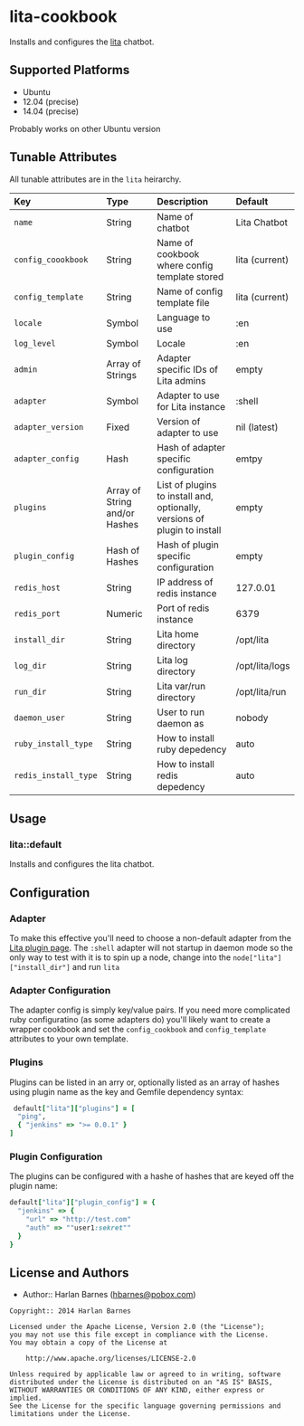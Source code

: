 # lita-cookbook

Installs and configures the [lita](https://www.lita.io/) chatbot.

## Supported Platforms

* Ubuntu
 * 12.04 (precise)
 * 14.04 (precise)

Probably works on other Ubuntu version

## Tunable Attributes

All tunable attributes are in the `lita` heirarchy.

Key | Type | Description | Default
:---|:---|:---|:---
`name` | String  | Name of chatbot | Lita Chatbot
`config_coookbook` | String  | Name of cookbook where config template stored | lita (current)
`config_template` | String  | Name of config template file | lita (current)
`locale` | Symbol  | Language to use | :en
`log_level` | Symbol  | Locale | :en
`admin` | Array of Strings  | Adapter specific IDs of Lita admins | empty
`adapter` | Symbol  | Adapter to use for Lita instance | :shell
`adapter_version` | Fixed  | Version of adapter to use | nil (latest)
`adapter_config` | Hash  | Hash of adapter specific configuration | emtpy
`plugins` | Array of String and/or Hashes  | List of plugins to install and, optionally, versions of plugin to install | empty
`plugin_config` | Hash of Hashes  | Hash of plugin specific configuration | empty
`redis_host` | String  | IP address of redis instance | 127.0.01
`redis_port` | Numeric  | Port of redis instance | 6379
`install_dir` | String  | Lita home directory | /opt/lita
`log_dir` | String  | Lita log directory | /opt/lita/logs
`run_dir` | String  | Lita var/run directory | /opt/lita/run
`daemon_user` | String  | User to run daemon as | nobody
`ruby_install_type` | String  | How to install ruby depedency | auto
`redis_install_type` | String  | How to install redis depedency | auto

## Usage

### lita::default

Installs and configures the lita chatbot.

## Configuration

### Adapter

To make this effective you'll need to choose a non-default adapter from the [Lita plugin page](https://www.lita.io/plugins). The ```:shell``` adapter will not startup in daemon mode so the only way to test with it is to spin up a node, change into the ```node["lita"]["install_dir"]``` and run ```lita```

### Adapter Configuration

The adapter config is simply key/value pairs. If you need more complicated ruby configuratino (as some adapters do) you'll likely want to create a wrapper cookbook and set the ```config_cookbook``` and ```config_template``` attributes to your own template.

### Plugins

Plugins can be listed in an arry or, optionally listed as an array of hashes using plugin name as the key and Gemfile dependency syntax:

```ruby
 default["lita"]["plugins"] = [
  "ping",
  { "jenkins" => ">= 0.0.1" }
]
```

### Plugin Configuration

The plugins can be configured with a hashe of hashes that are keyed off the plugin name:

```ruby
default["lita"]["plugin_config"] = {
  "jenkins" => {
    "url" => "http://test.com"
    "auth" => ""user1:sekret""
  }
}
```

## License and Authors

- Author:: Harlan Barnes (<hbarnes@pobox.com>)

```text
Copyright:: 2014 Harlan Barnes

Licensed under the Apache License, Version 2.0 (the "License");
you may not use this file except in compliance with the License.
You may obtain a copy of the License at

    http://www.apache.org/licenses/LICENSE-2.0

Unless required by applicable law or agreed to in writing, software
distributed under the License is distributed on an "AS IS" BASIS,
WITHOUT WARRANTIES OR CONDITIONS OF ANY KIND, either express or implied.
See the License for the specific language governing permissions and
limitations under the License.
```